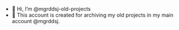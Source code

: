 - 👋 Hi, I’m @mgrddsj-old-projects
- 👀 This account is created for archiving my old projects in my main account @mgrddsj.

<!---
mgrddsj-old-projects/mgrddsj-old-projects is a ✨ special ✨ repository because its `README.md` (this file) appears on your GitHub profile.
You can click the Preview link to take a look at your changes.
--->
